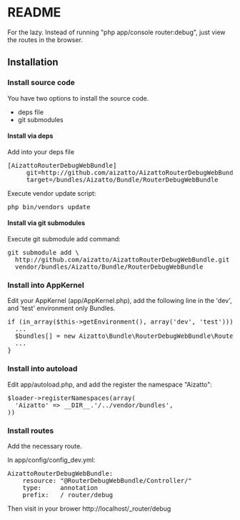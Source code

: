 README
======

For the lazy. Instead of running "php app/console router:debug", just view the
routes in the browser.

Installation
------------

### Install source code

You have two options to install the source code.

* deps file
* git submodules

#### Install via deps

Add into your deps file

<pre>
[AizattoRouterDebugWebBundle]
     git=http://github.com/aizatto/AizattoRouterDebugWebBundle.git
     target=/bundles/Aizatto/Bundle/RouterDebugWebBundle
</pre>

Execute vendor update script:

<pre>
php bin/vendors update
</pre>

#### Install via git submodules

Execute git submodule add command:

<pre>
git submodule add \
  http://github.com/aizatto/AizattoRouterDebugWebBundle.git \
  vendor/bundles/Aizatto/Bundle/RouterDebugWebBundle
</pre>

### Install into AppKernel

Edit your AppKernel (app/AppKernel.php), add the following line in the
'dev', and 'test' environment only Bundles.

<pre>
if (in_array($this->getEnvironment(), array('dev', 'test'))) {
  ...
  $bundles[] = new Aizatto\Bundle\RouterDebugWebBundle\RouterDebugWebBundle();
  ...
}
</pre>

### Install into autoload

Edit app/autoload.php, and add the register the namespace "Aizatto":

<pre>
$loader->registerNamespaces(array(
  'Aizatto' => __DIR__.'/../vendor/bundles',
))
</pre>


### Install routes

Add the necessary route.

In app/config/config_dev.yml:

<pre>
AizattoRouterDebugWebBundle:
    resource: "@RouterDebugWebBundle/Controller/"
    type:     annotation
    prefix:   /_router/debug
</pre>

Then visit in your brower http://localhost/_router/debug
